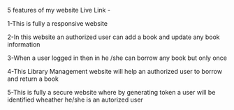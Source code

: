 5 features of my website
Live Link - 

1-This is fully a responsive website


2-In this website an authorized user can add a book and update any book information


3-When a user logged in then in he /she can borrow any book but only once


4-This Library Management website will help an authorized user to borrow and return a book


5-This is fully a secure website where by generating token a user will be identified wheather he/she is an autorized user